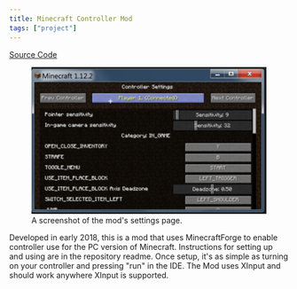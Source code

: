 ```yaml
---
title: Minecraft Controller Mod
tags: ["project"]
---
```


[Source Code](https://github.com/brentwalther/minecraft-controller-mod)

<figure>
  <img src="/img/minecraft_controller_mod.png" alt="Minecraft Controller Mod Settings Page Screenshot.">
  <figcaption>A screenshot of the mod's settings page.</figcaption>
</figure>

Developed in early 2018, this is a mod that uses MinecraftForge to enable
controller use for the PC version of Minecraft. Instructions for setting up and
using are in the repository readme. Once setup, it's as simple as turning on
your controller and pressing "run" in the IDE. The Mod uses XInput and should
work anywhere XInput is supported.
